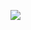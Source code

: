 ![](http://github-profile-summary-cards.vercel.app/api/cards/profile-details?username=itsamayo&theme=nord_dark)
